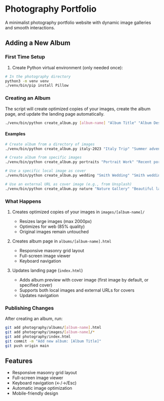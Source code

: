 # Photography Portfolio

A minimalist photography portfolio website with dynamic image galleries and smooth interactions.

## Adding a New Album

### First Time Setup

1. Create Python virtual environment (only needed once):
```bash
# In the photography directory
python3 -m venv venv
./venv/bin/pip install Pillow
```

### Creating an Album

The script will create optimized copies of your images, create the album page, and update the landing page automatically.

```bash
./venv/bin/python create_album.py [album-name] "Album Title" "Album Description" [path-to-images]
```

#### Examples

```bash
# Create album from a directory of images
./venv/bin/python create_album.py italy-2023 "Italy Trip" "Summer adventures in Italy" ~/Pictures/Italy/

# Create album from specific images
./venv/bin/python create_album.py portraits "Portrait Work" "Recent portrait photography" "photo1.jpg,photo2.jpg,photo3.jpg"

# Use a specific local image as cover
./venv/bin/python create_album.py wedding "Smith Wedding" "Smith wedding in Barcelona" ~/Pictures/Smith-Wedding/ --cover ceremony.jpg

# Use an external URL as cover image (e.g., from Unsplash)
./venv/bin/python create_album.py nature "Nature Gallery" "Beautiful landscapes" ~/Pictures/Nature/ --cover https://images.unsplash.com/photo-1472214103451-9374bd1c798e
```

### What Happens

1. Creates optimized copies of your images in `images/[album-name]/`
   - Resizes large images (max 2000px)
   - Optimizes for web (85% quality)
   - Original images remain untouched

2. Creates album page in `albums/[album-name].html`
   - Responsive masonry grid layout
   - Full-screen image viewer
   - Keyboard navigation

3. Updates landing page (`index.html`)
   - Adds album preview with cover image (first image by default, or specified cover)
   - Supports both local images and external URLs for covers
   - Updates navigation

### Publishing Changes

After creating an album, run:
```bash
git add photography/albums/[album-name].html
git add photography/images/[album-name]/*
git add photography/index.html
git commit -m "Add new album: [Album Title]"
git push origin main
```

## Features

- Responsive masonry grid layout
- Full-screen image viewer
- Keyboard navigation (←/→/Esc)
- Automatic image optimization
- Mobile-friendly design
